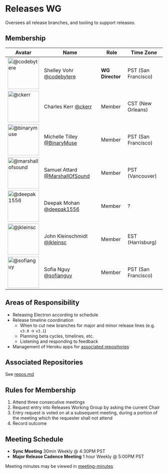# Releases WG

Oversees all release branches, and tooling to support releases.

## Membership

| Avatar | Name | Role | Time Zone |
| -------------------------------------------|----------------------|----------------------------| -------- |
| <img src="https://github.com/codebytere.png" width=100 alt="@codebytere">  | Shelley Vohr [@codebytere](https://github.com/codebytere) | **WG Director** | PST (San Francisco) |
| <img src="https://github.com/ckerr.png" width=100 alt="@ckerr">  | Charles Kerr [@ckerr](https://github.com/ckerr) | Member | CST (New Orleans) |
| <img src="https://github.com/binarymuse.png" width=100 alt="@binarymuse">  | Michelle Tilley [@BinaryMuse](https://github.com/binarymuse) | Member | PST (San Francisco) |
| <img src="https://github.com/marshallofsound.png" width=100 alt="@marshallofsound">  | Samuel Attard [@MarshallOfSound](https://github.com/marshallofsound) | Member | PST (Vancouver) |
| <img src="https://github.com/deepak1556.png" width=100 alt="@deepak1556">  | Deepak Mohan [@deepak1556](https://github.com/deepak1556) | Member | ? |
| <img src="https://github.com/jkleinsc.png" width=100 alt="@jkleinsc">  | John Kleinschmidt [@jkleinsc](https://github.com/jkleinsc) | Member | EST (Harrisburg) |
| <img src="https://github.com/sofianguy.png" width=100 alt="@sofianguy">  | Sofia Nguy [@sofianguy](https://github.com/sofianguy) | Member | PST (San Francisco) |

## Areas of Responsibility

* Releasing Electron according to schedule
* Release timeline coordination
  * When to cut new branches for major and minor release lines (e.g. `v3.0` -> `v3.1`)
  * Planning beta cycles, timelines, etc.
  * Listening and responding to feedback
* Management of Heroku apps for [associated repositories](#associated-repositories)

## Associated Repositories

See [repos.md](repos.md)

## Rules for Membership
1. Attend three consecutive meetings
2. Request entry into Releases Working Group by asking the current Chair
3. Entry request is voted on at a subsequent meeting, during a portion of the meeting which the requester shall not attend
4. Record outcome

## Meeting Schedule

- **Sync Meeting** 30min Weekly @ 4:30PM PST
- **Major Release Cadence Meeting** 1 hour Weekly @ 5:00PM PST

Meeting minutes may be viewed in [meeting-minutes](https://github.com/electron/governance/tree/master/wg-releases/meeting-minutes/)
